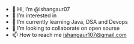 - 👋 Hi, I’m @ishangaur07
- 👀 I’m interested in 
- 🌱 I’m currently learning Java, DSA and Devops
- 💞️ I’m looking to collaborate on open sourse
- 📫 How to reach me ishangaur107@gmail.com

<!---
ishangaur07/ishangaur07 is a ✨ special ✨ repository because its `README.md` (this file) appears on your GitHub profile.
You can click the Preview link to take a look at your changes.
--->
